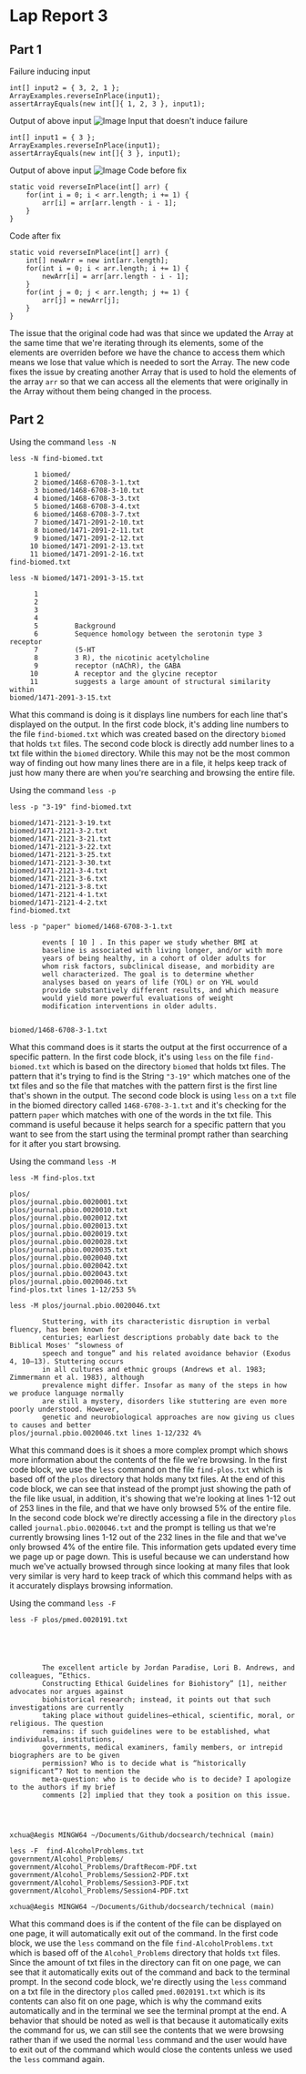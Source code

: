 # Lap Report 3
## Part 1
Failure inducing input
```
int[] input2 = { 3, 2, 1 };
ArrayExamples.reverseInPlace(input1);
assertArrayEquals(new int[]{ 1, 2, 3 }, input1);
```
Output of above input
![Image](OutputFailure.png)
Input that doesn't induce failure
```
int[] input1 = { 3 };
ArrayExamples.reverseInPlace(input1);
assertArrayEquals(new int[]{ 3 }, input1);
```
Output of above input
![Image](OutputSuccess.png)
Code before fix
```
static void reverseInPlace(int[] arr) {
    for(int i = 0; i < arr.length; i += 1) {
        arr[i] = arr[arr.length - i - 1];
    }
}
```
Code after fix
```
static void reverseInPlace(int[] arr) {
    int[] newArr = new int[arr.length];
    for(int i = 0; i < arr.length; i += 1) {
        newArr[i] = arr[arr.length - i - 1];
    }
    for(int j = 0; j < arr.length; j += 1) {
        arr[j] = newArr[j];
    }
}
```
The issue that the original code had was that since we updated the Array at the same time that we're iterating through its elements, some of the elements are overriden before we have the chance to access them which means we lose that value which is needed to sort the Array. The new code fixes the issue by creating another Array that is used to hold the elements of the array `arr` so that we can access all the elements that were originally in the Array without them being changed in the process. 
## Part 2
Using the command `less -N`
```
less -N find-biomed.txt

      1 biomed/
      2 biomed/1468-6708-3-1.txt
      3 biomed/1468-6708-3-10.txt
      4 biomed/1468-6708-3-3.txt
      5 biomed/1468-6708-3-4.txt
      6 biomed/1468-6708-3-7.txt
      7 biomed/1471-2091-2-10.txt
      8 biomed/1471-2091-2-11.txt
      9 biomed/1471-2091-2-12.txt
     10 biomed/1471-2091-2-13.txt
     11 biomed/1471-2091-2-16.txt
find-biomed.txt
```
```
less -N biomed/1471-2091-3-15.txt

      1
      2
      3
      4
      5         Background
      6         Sequence homology between the serotonin type 3 receptor
      7         (5-HT
      8         3 R), the nicotinic acetylcholine
      9         receptor (nAChR), the GABA
     10         A receptor and the glycine receptor
     11         suggests a large amount of structural similarity within
biomed/1471-2091-3-15.txt
```
What this command is doing is it displays line numbers for each line that's displayed on the output. In the first code block, it's adding line numbers to the file `find-biomed.txt` which was created based on the directory `biomed` that holds `txt` files. The second code block is directly add number lines to a txt file within the `biomed` directory. While this may not be the most common way of finding out how many lines there are in a file, it helps keep track of just how many there are when you're searching and browsing the entire file.

Using the command `less -p`
```
less -p "3-19" find-biomed.txt

biomed/1471-2121-3-19.txt
biomed/1471-2121-3-2.txt
biomed/1471-2121-3-21.txt
biomed/1471-2121-3-22.txt
biomed/1471-2121-3-25.txt
biomed/1471-2121-3-30.txt
biomed/1471-2121-3-4.txt
biomed/1471-2121-3-6.txt
biomed/1471-2121-3-8.txt
biomed/1471-2121-4-1.txt
biomed/1471-2121-4-2.txt
find-biomed.txt
```
```
less -p "paper" biomed/1468-6708-3-1.txt

        events [ 10 ] . In this paper we study whether BMI at
        baseline is associated with living longer, and/or with more
        years of being healthy, in a cohort of older adults for
        whom risk factors, subclinical disease, and morbidity are
        well characterized. The goal is to determine whether
        analyses based on years of life (YOL) or on YHL would
        provide substantively different results, and which measure
        would yield more powerful evaluations of weight
        modification interventions in older adults.


biomed/1468-6708-3-1.txt
```
What this command does is it starts the output at the first occurrence of a specific pattern. In the first code block, it's using `less` on the file `find-biomed.txt` which is based on the directory `biomed` that holds txt files. The pattern that it's trying to find is the String `"3-19"` which matches one of the txt files and so the file that matches with the pattern first is the first line that's shown in the output. The second code block is using `less` on a `txt` file in the biomed directory called `1468-6708-3-1.txt` and it's checking for the pattern `paper` which matches with one of the words in the txt file. This command is useful because it helps search for a specific pattern that you want to see from the start using the terminal prompt rather than searching for it after you start browsing.

Using the command `less -M`
```
less -M find-plos.txt

plos/
plos/journal.pbio.0020001.txt
plos/journal.pbio.0020010.txt
plos/journal.pbio.0020012.txt
plos/journal.pbio.0020013.txt
plos/journal.pbio.0020019.txt
plos/journal.pbio.0020028.txt
plos/journal.pbio.0020035.txt
plos/journal.pbio.0020040.txt
plos/journal.pbio.0020042.txt
plos/journal.pbio.0020043.txt
plos/journal.pbio.0020046.txt
find-plos.txt lines 1-12/253 5%
```
```
less -M plos/journal.pbio.0020046.txt

        Stuttering, with its characteristic disruption in verbal fluency, has been known for
        centuries; earliest descriptions probably date back to the Biblical Moses' “slowness of
        speech and tongue” and his related avoidance behavior (Exodus 4, 10–13). Stuttering occurs
        in all cultures and ethnic groups (Andrews et al. 1983; Zimmermann et al. 1983), although
        prevalence might differ. Insofar as many of the steps in how we produce language normally
        are still a mystery, disorders like stuttering are even more poorly understood. However,
        genetic and neurobiological approaches are now giving us clues to causes and better
plos/journal.pbio.0020046.txt lines 1-12/232 4%
```
What this command does is it shoes a more complex prompt which shows more information about the contents of the file we're browsing. In the first code block, we use the `less` command on the file `find-plos.txt` which is based off of the `plos` directory that holds many txt files. At the end of this code block, we can see that instead of the prompt just showing the path of the file like usual, in addition, it's showing that we're looking at lines 1-12 out of 253 lines in the file, and that we have only browsed 5% of the entire file. In the second code block we're directly accessing a file in the directory `plos` called `journal.pbio.0020046.txt` and the prompt is telling us that we're currently browsing lines 1-12 out of the 232 lines in the file and that we've only browsed 4% of the entire file. This information gets updated every time we page up or page down. This is useful because we can understand how much we've actually browsed through since looking at many files that look very similar is very hard to keep track of which this command helps with as it accurately displays browsing information.

Using the command `less -F`
```
less -F plos/pmed.0020191.txt





        The excellent article by Jordan Paradise, Lori B. Andrews, and colleagues, “Ethics.
        Constructing Ethical Guidelines for Biohistory” [1], neither advocates nor argues against
        biohistorical research; instead, it points out that such investigations are currently
        taking place without guidelines—ethical, scientific, moral, or religious. The question
        remains: if such guidelines were to be established, what individuals, institutions,
        governments, medical examiners, family members, or intrepid biographers are to be given
        permission? Who is to decide what is “historically significant”? Not to mention the
        meta-question: who is to decide who is to decide? I apologize to the authors if my brief
        comments [2] implied that they took a position on this issue.




xchua@Aegis MINGW64 ~/Documents/Github/docsearch/technical (main)
```
```
less -F  find-AlcoholProblems.txt
government/Alcohol_Problems/
government/Alcohol_Problems/DraftRecom-PDF.txt
government/Alcohol_Problems/Session2-PDF.txt
government/Alcohol_Problems/Session3-PDF.txt
government/Alcohol_Problems/Session4-PDF.txt

xchua@Aegis MINGW64 ~/Documents/Github/docsearch/technical (main)
```
What this command does is if the content of the file can be displayed on one page, it will automatically exit out of the command. In the first code block, we use the `less` command on the file `find-AlcoholProblems.txt` which is based off of the `Alcohol_Problems` directory that holds `txt` files. Since the amount of txt files in the directory can fit on one page, we can see that it automatically exits out of the command and back to the terminal prompt. In the second code block, we're directly using the `less` command on a txt file in the directory `plos` called `pmed.0020191.txt` which is its contents can also fit on one page, which is why the command exits automatically and in the terminal we see the terminal prompt at the end. A behavior that should be noted as well is that because it automatically exits the command for us, we can still see the contents that we were browsing rather than if we used the normal `less` command and the user would have to exit out of the command which would close the contents unless we used the `less` command again.

